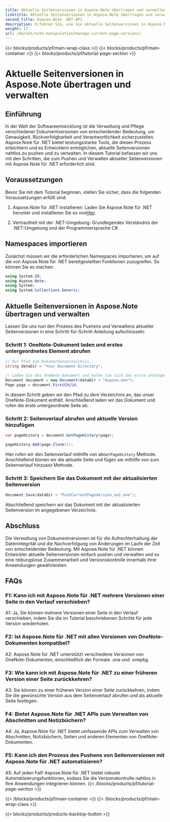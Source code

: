 ```yaml
---
title: Aktuelle Seitenversionen in Aspose.Note übertragen und verwalten
linktitle: Aktuelle Seitenversionen in Aspose.Note übertragen und verwalten
second_title: Aspose.Note .NET-API
description: Erfahren Sie, wie Sie aktuelle Seitenversionen in Aspose.Note für .NET mühelos pushen und verwalten. Verbessern Sie die Versionskontrolle und Zusammenarbeit von Dokumenten.
weight: 17
url: /de/net/note-manipulation/manage-current-page-versions/
---
```


{{< blocks/products/pf/main-wrap-class >}}
{{< blocks/products/pf/main-container >}}
{{< blocks/products/pf/tutorial-page-section >}}

# Aktuelle Seitenversionen in Aspose.Note übertragen und verwalten

## Einführung

In der Welt der Softwareentwicklung ist die Verwaltung und Pflege verschiedener Dokumentversionen von entscheidender Bedeutung, um Genauigkeit, Rückverfolgbarkeit und Verantwortlichkeit sicherzustellen. Aspose.Note für .NET bietet leistungsstarke Tools, die diesen Prozess erleichtern und es Entwicklern ermöglichen, aktuelle Seitenversionen nahtlos zu pushen und zu verwalten. In diesem Tutorial befassen wir uns mit den Schritten, die zum Pushen und Verwalten aktueller Seitenversionen mit Aspose.Note für .NET erforderlich sind.

## Voraussetzungen

Bevor Sie mit dem Tutorial beginnen, stellen Sie sicher, dass die folgenden Voraussetzungen erfüllt sind:

1. Aspose.Note für .NET installieren: Laden Sie Aspose.Note für .NET herunter und installieren Sie es von[Hier](https://releases.aspose.com/note/net/).

2. Vertrautheit mit der .NET-Umgebung: Grundlegendes Verständnis der .NET-Umgebung und der Programmiersprache C#.

## Namespaces importieren

Zunächst müssen wir die erforderlichen Namespaces importieren, um auf die von Aspose.Note für .NET bereitgestellten Funktionen zuzugreifen. So können Sie es machen:

```csharp
using System.IO;
using Aspose.Note;
using System;
using System.Collections.Generic;
```

## Aktuelle Seitenversionen in Aspose.Note übertragen und verwalten

Lassen Sie uns nun den Prozess des Pushens und Verwaltens aktueller Seitenversionen in eine Schritt-für-Schritt-Anleitung aufschlüsseln:

### Schritt 1: OneNote-Dokument laden und erstes untergeordnetes Element abrufen

```csharp
// Der Pfad zum Dokumentenverzeichnis.
string dataDir = "Your Document Directory";

// Laden Sie das OneNote-Dokument und holen Sie sich das erste untergeordnete Element
Document document = new Document(dataDir + "Aspose.one");
Page page = document.FirstChild;
```

In diesem Schritt geben wir den Pfad zu dem Verzeichnis an, das unser OneNote-Dokument enthält. Anschließend laden wir das Dokument und rufen die erste untergeordnete Seite ab.

### Schritt 2: Seitenverlauf abrufen und aktuelle Version hinzufügen

```csharp
var pageHistory = document.GetPageHistory(page);

pageHistory.Add(page.Clone());
```

 Hier rufen wir den Seitenverlauf mithilfe von ab`GetPageHistory` Methode. Anschließend klonen wir die aktuelle Seite und fügen sie mithilfe von zum Seitenverlauf hinzu`Add` Methode.

### Schritt 3: Speichern Sie das Dokument mit der aktualisierten Seitenversion

```csharp
document.Save(dataDir + "PushCurrentPageVersion_out.one");
```

Abschließend speichern wir das Dokument mit der aktualisierten Seitenversion im angegebenen Verzeichnis.

## Abschluss

Die Verwaltung von Dokumentversionen ist für die Aufrechterhaltung der Datenintegrität und die Nachverfolgung von Änderungen im Laufe der Zeit von entscheidender Bedeutung. Mit Aspose.Note für .NET können Entwickler aktuelle Seitenversionen einfach pushen und verwalten und so eine reibungslose Zusammenarbeit und Versionskontrolle innerhalb ihrer Anwendungen gewährleisten.

## FAQs

### F1: Kann ich mit Aspose.Note für .NET mehrere Versionen einer Seite in den Verlauf verschieben?

A1: Ja, Sie können mehrere Versionen einer Seite in den Verlauf verschieben, indem Sie die im Tutorial beschriebenen Schritte für jede Version wiederholen.

### F2: Ist Aspose.Note für .NET mit allen Versionen von OneNote-Dokumenten kompatibel?

A2: Aspose.Note für .NET unterstützt verschiedene Versionen von OneNote-Dokumenten, einschließlich der Formate .one und .onepkg.

### F3: Wie kann ich mit Aspose.Note für .NET zu einer früheren Version einer Seite zurückkehren?

A3: Sie können zu einer früheren Version einer Seite zurückkehren, indem Sie die gewünschte Version aus dem Seitenverlauf abrufen und als aktuelle Seite festlegen.

### F4: Bietet Aspose.Note für .NET APIs zum Verwalten von Abschnitten und Notizbüchern?

A4: Ja, Aspose.Note für .NET bietet umfassende APIs zum Verwalten von Abschnitten, Notizbüchern, Seiten und anderen Elementen von OneNote-Dokumenten.

### F5: Kann ich den Prozess des Pushens von Seitenversionen mit Aspose.Note für .NET automatisieren?

A5: Auf jeden Fall! Aspose.Note für .NET bietet robuste Automatisierungsfunktionen, sodass Sie die Versionskontrolle nahtlos in Ihre Anwendungen integrieren können.
{{< /blocks/products/pf/tutorial-page-section >}}

{{< /blocks/products/pf/main-container >}}
{{< /blocks/products/pf/main-wrap-class >}}

{{< blocks/products/products-backtop-button >}}
